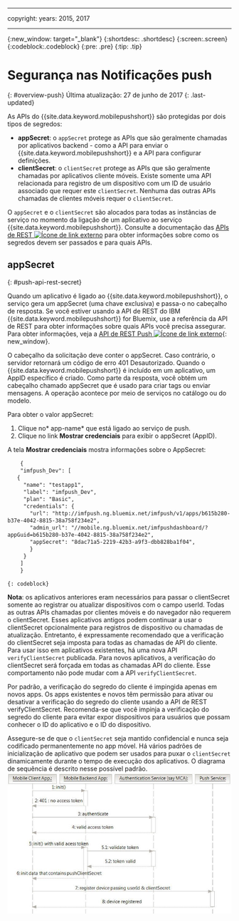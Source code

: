 ----

copyright:
 years: 2015, 2017

---

{:new_window: target="_blank"}
{:shortdesc: .shortdesc}
{:screen:.screen}
{:codeblock:.codeblock}
{:pre: .pre}
{:tip: .tip}

# Segurança nas Notificações push 
{: #overview-push}
Última atualização: 27 de junho de 2017
{: .last-updated}


As APIs do {{site.data.keyword.mobilepushshort}} são protegidas por dois tipos de segredos:

- **appSecret**: o `appSecret` protege as APIs que são geralmente chamadas por aplicativos backend - como a API para enviar o {{site.data.keyword.mobilepushshort}} e a API para configurar definições.
- **clientSecret**: o `clientSecret` protege as APIs que são geralmente chamadas por aplicativos cliente móveis. Existe somente uma API relacionada para registro de um dispositivo com um ID de usuário associado que requer este `clientSecret`. Nenhuma das outras APIs chamadas de clientes móveis requer o `clientSecret`. 

O `appSecret` e o `clientSecret` são alocados para todas as instâncias de serviço no momento da ligação de um aplicativo ao serviço {{site.data.keyword.mobilepushshort}}. Consulte a documentação das [APIs de REST ![Ícone de link externo](../../icons/launch-glyph.svg "Ícone de link externo")](https://mobile.{DomainName}/imfpush/) para obter informações sobre como os segredos devem ser passados e para quais APIs.

## appSecret 
{: #push-api-rest-secret}

Quando um aplicativo é ligado ao {{site.data.keyword.mobilepushshort}}, o serviço gera um appSecret (uma chave exclusiva) e passa-o no cabeçalho de resposta. Se
você estiver usando a API de REST do IBM {{site.data.keyword.mobilepushshort}} for Bluemix, use a referência da API de REST para obter informações sobre quais
APIs você precisa assegurar. Para obter informações, veja a [API de REST Push ![Ícone de link externo](../../icons/launch-glyph.svg "External link icon")](https://mobile.{DomainName}/imfpush/){: new_window}.

O cabeçalho da solicitação deve conter o appSecret. Caso contrário, o servidor retornará um código de erro 401 Desautorizado. Quando o {{site.data.keyword.mobilepushshort}} é incluído em um aplicativo, um AppID específico é criado. Como parte da resposta, você obtém um cabeçalho chamado appSecret que é usado para criar tags ou enviar
mensagens. A operação acontece por meio de serviços no catálogo ou do modelo.

Para obter o valor appSecret:

1. Clique no* app-name* que está ligado ao serviço de push.
2. Clique no link **Mostrar credenciais** para exibir o appSecret (AppID).

A tela **Mostrar credenciais** mostra informações sobre o AppSecret:
```
	{
    "imfpush_Dev": [
   {
     "name": "testapp1",
     "label": "imfpush_Dev",
     "plan": "Basic",
     "credentials": {
       "url": "http://imfpush.ng.bluemix.net/imfpush/v1/apps/b615b280-b37e-4042-8815-38a758f234e2",
       "admin_url": "//mobile.ng.bluemix.net/imfpushdashboard/?appGuid=b615b280-b37e-4042-8815-38a758f234e2",
       "appSecret": "8dac71a5-2219-42b3-a9f3-dbb828ba1f04",
       }
     }
    ]
    }
```
	{: codeblock} 


**Nota**: os aplicativos anteriores eram necessários para passar o clientSecret somente ao registrar ou atualizar dispositivos com o campo userId. Todas
as outras APIs chamadas por clientes móveis e do navegador não requerem o clientSecret. Esses aplicativos antigos podem continuar a usar o clientSecret opcionalmente
para registros de dispositivo ou chamadas de atualização. Entretanto, é
expressamente recomendado que a verificação do clientSecret seja imposta para todas as
chamadas de API do cliente. Para usar isso em aplicativos existentes, há uma nova API `verifyClientSecret` publicada.  Para novos aplicativos, a verificação do clientSecret será forçada em todas as chamadas API do cliente. Esse comportamento não pode mudar com a API `verifyClientSecret`.

Por padrão, a verificação do segredo do cliente é impingida apenas em novos apps. Os apps existentes e novos têm permissão para ativar ou desativar a verificação do segredo do cliente
usando a API de REST verifyClientSecret. Recomenda-se que você impinja a verificação do segredo do cliente para evitar
expor dispositivos para usuários que possam conhecer o ID do aplicativo e o ID do dispositivo.

Assegure-se de que o `clientSecret` seja mantido confidencial e nunca seja codificado permanentemente no app móvel. Há vários padrões de inicialização de aplicativo que podem ser usados para puxar o `clientSecret` dinamicamente durante o tempo de execução dos aplicativos. O diagrama de sequência é descrito nesse possível padrão.
![Enable_Push](images/init_client_secret.jpg) 



